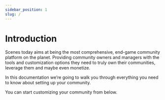 ```yaml
---
sidebar_position: 1
slug: /
---
```


# Introduction

Scenes today aims at being the most comprehensive, end-game community platform on the planet. Providing community owners and managers with the tools and customization options they need to truly own their communities, leverage them and maybe even monetize.

In this documentation we’re going to walk you through everything you need to know about setting up your community.

You can start customizing your community from below.
